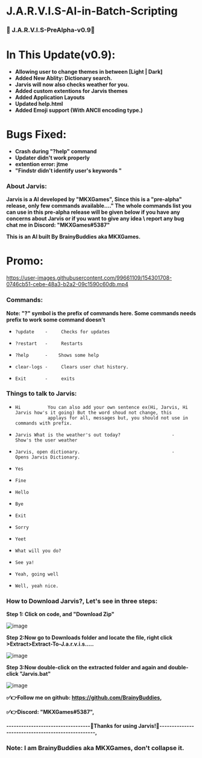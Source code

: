 # J.A.R.V.I.S-AI-in-Batch-Scripting
### 🤖 J.A.R.V.I.S-PreAlpha-v0.9🤖
# In This Update(v0.9):
- **Allowing user to change themes in between [Light | Dark]**
- **Added New Ablity: Dictionary search.**
- **Jarvis will now also checks weather for you.**
- **Added custom extentions for Jarvis themes**
- **Added Application Layouts**
- **Updated help.html**
- **Added Emoji support (With ANCII encoding type.)**
 # Bugs Fixed:
- **Crash during "?help" command**
- **Updater didn't work properly**
- **extention error: jtme**
- **"Findstr didn't identify user's keywords "**

### **About Jarvis:**

**Jarvis is a AI developed by "MKXGames",
Since this is a "pre-alpha" release, only few commands available...."
The whole commands list you can use in this pre-alpha release will be given below
if you have any concerns about Jarvis or if you want to give any idea \ report any bug chat me in Discord: "MKXGames#5387"**

**This is an AI built By BrainyBuddies aka MKXGames.**

# **Promo:**



https://user-images.githubusercontent.com/99661109/154301708-0746cb51-cebe-48a3-b2a2-09c1590c60db.mp4



### **Commands:**
**Note: "?" symbol is the prefix of commands here. Some commands needs prefix to work some command doesn't**
-     ?update    -     Checks for updates
-     ?restart   -     Restarts
-     ?help      -    Shows some help
-     clear-logs -     Clears user chat history.
-     Exit       -     exits
### **Things to talk to Jarvis**:
-     Hi          You can also add your own sentence ex(Hi, Jarvis, Hi Jarvis how's it going) But the word shoud not change, this
                  applays for all, messages but, you should not use in commands with prefix.
-     Jarvis What is the weather's out today?                   -      Show's the user weather
-     Jarvis, open dictionary.                                  -      Opens Jarvis Dictionary.
-     Yes
-     Fine
-     Hello
-     Bye
-     Exit
-     Sorry
-     Yeet
-     What will you do?
-     See ya!
-     Yeah, going well
-     Well, yeah nice.
### How to Download Jarvis?, Let's see in three steps:

**Step 1: Click on code, and "Download Zip"** 

![image](https://user-images.githubusercontent.com/99661109/153909901-f02125f7-8a04-4d48-ac94-40029098e818.png)


**Step 2:Now go to Downloads folder and locate the file, right click >Extract>Extract-To-J.a.r.v.i.s.....**


![image](https://user-images.githubusercontent.com/99661109/153908578-7012fd31-a047-4b7b-9fb8-f7d54f8d715f.png)


**Step 3:Now double-click on the extracted folder and again and double-click "Jarvis.bat"**


![image](https://user-images.githubusercontent.com/99661109/153909637-47b801b4-4be5-477e-89e0-e49dd65de577.png)


**✅👉Follow me on github: https://github.com/BrainyBuddies,**

**✅👉Discord:             "MKXGames#5387",**

**----------------------------------🙏Thanks for using Jarvis!🙏--------------------------------------------------,**
###  **Note: I am BrainyBuddies aka MKXGames, don't collapse it.**
